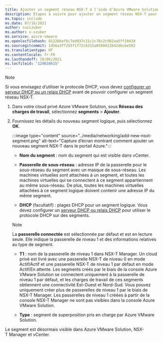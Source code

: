```yaml
---
title: Ajouter un segment réseau NSX-T à l’aide d’Azure VMware Solution
description: Étapes à suivre pour ajouter un segment réseau NSX-T pour Azure VMware Solution dans le portail Azure.
ms.topic: include
ms.date: 07/16/2021
author: suzizuber
ms.author: v-szuber
ms.service: azure-vmware
ms.openlocfilehash: 812266ef6c7ed937c21c1c78c2c9b2aa5ff1043d
ms.sourcegitcommit: 1d56a3ff255f1f72c6315a0588422842dbcbe502
ms.translationtype: HT
ms.contentlocale: fr-FR
ms.lasthandoff: 10/06/2021
ms.locfileid: "129638615"
---
```

<!-- Used in configure-dhcp-azure-vmware-solution.md and tutorial-nsx-t-network-segment.md -->


>[!NOTE]
>Si vous envisagez d’utiliser le protocole DHCP, vous devez [configurer un serveur DHCP ou un relais DHCP](../configure-dhcp-azure-vmware-solution.md) avant de pouvoir configurer un segment réseau NSX-T. 

1. Dans votre cloud privé Azure VMware Solution, sous **Réseau des charges de travail**, sélectionnez **segments** > **Ajouter**. 

2. Fournissez les détails du nouveau segment logique, puis sélectionnez **OK**.

   :::image type="content" source="../media/networking/add-new-nsxt-segment.png" alt-text="Capture d’écran montrant comment ajouter un nouveau segment NSX-T dans le portail Azure.":::

   - **Nom du segment** : nom du segment qui est visible dans vCenter.

   - **Passerelle de sous-réseau** : adresse IP de la passerelle pour le sous-réseau du segment avec un masque de sous-réseau. Les machines virtuelles sont attachées à un segment, et toutes les machines virtuelles qui se connectent à ce segment appartiennent au même sous-réseau.  De plus, toutes les machines virtuelles attachées à ce segment logique doivent contenir une adresse IP du même segment.

   - **DHCP** (facultatif) : plages DHCP pour un segment logique. Vous devez configurer un [serveur DHCP ou relais DHCP](../configure-dhcp-azure-vmware-solution.md) pour utiliser le protocole DHCP sur des segments.    

   >[!NOTE]
   >La **passerelle connectée** est sélectionnée par défaut et est en lecture seule.  Elle indique la passerelle de niveau 1 et des informations relatives au type de segment. 
   >
   >- **T1** : nom de la passerelle de niveau 1 dans NSX-T Manager. Un cloud privé est livré avec une passerelle NSX-T de niveau 0 en mode Actif/Actif et une passerelle NSX-T de niveau 1 par défaut en mode Actif/En attente.  Les segments créés par le biais de la console Azure VMware Solution se connectent uniquement à la passerelle de niveau 1 par défaut, et les charges de travail de ces segments obtiennent une connectivité Est-Ouest et Nord-Sud. Vous pouvez uniquement créer plus de passerelles de niveau 1 par le biais de NSX-T Manager. Les passerelles de niveau 1 créées à partir de la console NSX-T Manager ne sont pas visibles dans la console Azure VMware Solution. 
   >
   >- **Type** : segment de superposition pris en charge par Azure VMware Solution.

Le segment est désormais visible dans Azure VMware Solution, NSX-T Manager et vCenter.
